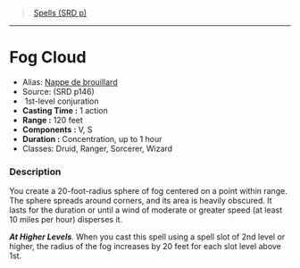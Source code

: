 ﻿> [Spells (SRD p)](srd_spells.md)

---

# Fog Cloud

- Alias: [Nappe de brouillard](hd_spells_nappe_de_brouillard.md)
- Source: (SRD p146)
-  1st-level conjuration
- **Casting Time :** 1 action
- **Range :** 120 feet
- **Components :** V, S
- **Duration :** Concentration, up to 1 hour
- Classes: Druid, Ranger, Sorcerer, Wizard

### Description

You create a 20-foot-radius sphere of fog centered on a point within range. The sphere spreads around corners, and its area is heavily obscured. It lasts for the duration or until a wind of moderate or greater speed (at least 10 miles per hour) disperses it.

**_At Higher Levels_**. When you cast this spell using a spell slot of 2nd level or higher, the radius of the fog increases by 20 feet for each slot level above 1st.

